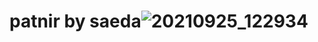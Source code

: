 # patnir by saeda![20210925_122934](https://user-images.githubusercontent.com/89024947/135990298-80d6be8b-2e8e-4d22-b84f-d5d4730bc84e.png)
